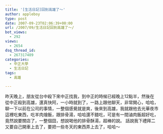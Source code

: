 ```yaml
---
title: '[生活日記]回到高雄了～'
author: appleboy
type: post
date: 2007-09-23T02:06:39+00:00
url: /2007/09/生活日記回到高雄了～/
bot_views:
  - 292
views:
  - 2654
dsq_thread_id:
  - 267317489
categories:
  - 中正大學
  - 生活日記
tags:
  - 高雄

---
```

昨天晚上，朋友從台中殺下來中正找我，到中正的時候已經晚上12點半，然後在從中正殺到高雄，還真快阿，一小時就到了，一路上跟他聊天，非常開心，哈哈，聊一下以前在公司的事情，一整個感覺就是爽，後來到高雄，我就跟他去光華夜市這裡吃東西，吃羊肉燴飯，跟排骨湯，哈哈還不錯吃，可是有一間滷肉飯超好吃，竟然說要關店了，一整個囧，想說喝他的排骨酥湯，超棒的說。 話說我下禮拜二又要自己開車上去了，要把一些冬天的東西弄上去了，哈哈～